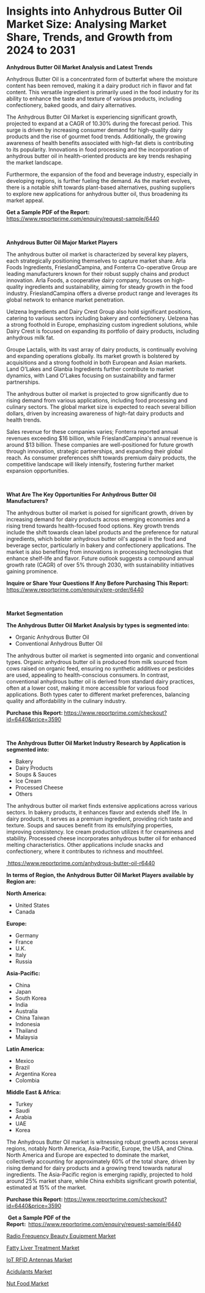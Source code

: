 <p><h1>Insights into Anhydrous Butter Oil Market Size: Analysing Market Share, Trends, and Growth from 2024 to 2031</h1></p><p><strong>Anhydrous Butter Oil Market Analysis and Latest Trends</strong></p>
<p><p>Anhydrous Butter Oil is a concentrated form of butterfat where the moisture content has been removed, making it a dairy product rich in flavor and fat content. This versatile ingredient is primarily used in the food industry for its ability to enhance the taste and texture of various products, including confectionery, baked goods, and dairy alternatives. </p><p>The Anhydrous Butter Oil Market is experiencing significant growth, projected to expand at a CAGR of 10.30% during the forecast period. This surge is driven by increasing consumer demand for high-quality dairy products and the rise of gourmet food trends. Additionally, the growing awareness of health benefits associated with high-fat diets is contributing to its popularity. Innovations in food processing and the incorporation of anhydrous butter oil in health-oriented products are key trends reshaping the market landscape. </p><p>Furthermore, the expansion of the food and beverage industry, especially in developing regions, is further fueling the demand. As the market evolves, there is a notable shift towards plant-based alternatives, pushing suppliers to explore new applications for anhydrous butter oil, thus broadening its market appeal.</p></p>
<p><strong>Get a Sample PDF of the Report:&nbsp;</strong> <a href="https://www.reportprime.com/enquiry/request-sample/6440">https://www.reportprime.com/enquiry/request-sample/6440</a></p>
<p>&nbsp;</p>
<p><strong>Anhydrous Butter Oil Major Market Players</strong></p>
<p><p>The anhydrous butter oil market is characterized by several key players, each strategically positioning themselves to capture market share. Arla Foods Ingredients, FrieslandCampina, and Fonterra Co-operative Group are leading manufacturers known for their robust supply chains and product innovation. Arla Foods, a cooperative dairy company, focuses on high-quality ingredients and sustainability, aiming for steady growth in the food industry. FrieslandCampina offers a diverse product range and leverages its global network to enhance market penetration.</p><p>Uelzena Ingredients and Dairy Crest Group also hold significant positions, catering to various sectors including bakery and confectionery. Uelzena has a strong foothold in Europe, emphasizing custom ingredient solutions, while Dairy Crest is focused on expanding its portfolio of dairy products, including anhydrous milk fat.</p><p>Groupe Lactalis, with its vast array of dairy products, is continually evolving and expanding operations globally. Its market growth is bolstered by acquisitions and a strong foothold in both European and Asian markets. Land O'Lakes and Glanbia Ingredients further contribute to market dynamics, with Land O'Lakes focusing on sustainability and farmer partnerships.</p><p>The anhydrous butter oil market is projected to grow significantly due to rising demand from various applications, including food processing and culinary sectors. The global market size is expected to reach several billion dollars, driven by increasing awareness of high-fat dairy products and health trends.</p><p>Sales revenue for these companies varies; Fonterra reported annual revenues exceeding $16 billion, while FrieslandCampina's annual revenue is around $13 billion. These companies are well-positioned for future growth through innovation, strategic partnerships, and expanding their global reach. As consumer preferences shift towards premium dairy products, the competitive landscape will likely intensify, fostering further market expansion opportunities.</p></p>
<p>&nbsp;</p>
<p><strong>What Are The Key Opportunities For Anhydrous Butter Oil Manufacturers?</strong></p>
<p><p>The anhydrous butter oil market is poised for significant growth, driven by increasing demand for dairy products across emerging economies and a rising trend towards health-focused food options. Key growth trends include the shift towards clean label products and the preference for natural ingredients, which bolster anhydrous butter oil's appeal in the food and beverage sector, particularly in bakery and confectionery applications. The market is also benefiting from innovations in processing technologies that enhance shelf-life and flavor. Future outlook suggests a compound annual growth rate (CAGR) of over 5% through 2030, with sustainability initiatives gaining prominence.</p></p>
<p><strong>Inquire or Share Your Questions If Any Before Purchasing This Report:</strong> <a href="https://www.reportprime.com/enquiry/pre-order/6440">https://www.reportprime.com/enquiry/pre-order/6440</a></p>
<p>&nbsp;</p>
<p><strong>Market Segmentation</strong></p>
<p><strong>The Anhydrous Butter Oil Market Analysis by types is segmented into:</strong></p>
<p><ul><li>Organic Anhydrous Butter Oil</li><li>Conventional Anhydrous Butter Oil</li></ul></p>
<p><p>The anhydrous butter oil market is segmented into organic and conventional types. Organic anhydrous butter oil is produced from milk sourced from cows raised on organic feed, ensuring no synthetic additives or pesticides are used, appealing to health-conscious consumers. In contrast, conventional anhydrous butter oil is derived from standard dairy practices, often at a lower cost, making it more accessible for various food applications. Both types cater to different market preferences, balancing quality and affordability in the culinary industry.</p></p>
<p><strong>Purchase this Report:&nbsp;</strong><a href="https://www.reportprime.com/checkout?id=6440&price=3590">https://www.reportprime.com/checkout?id=6440&price=3590</a></p>
<p>&nbsp;</p>
<p><strong>The Anhydrous Butter Oil Market Industry Research by Application is segmented into:</strong></p>
<p><ul><li>Bakery</li><li>Dairy Products</li><li>Soups & Sauces</li><li>Ice Cream</li><li>Processed Cheese</li><li>Others</li></ul></p>
<p><p>The anhydrous butter oil market finds extensive applications across various sectors. In bakery products, it enhances flavor and extends shelf life. In dairy products, it serves as a premium ingredient, providing rich taste and texture. Soups and sauces benefit from its emulsifying properties, improving consistency. Ice cream production utilizes it for creaminess and stability. Processed cheese incorporates anhydrous butter oil for enhanced melting characteristics. Other applications include snacks and confectionery, where it contributes to richness and mouthfeel.</p></p>
<p><a href="https://www.reportprime.com/anhydrous-butter-oil-r6440">&nbsp;https://www.reportprime.com/anhydrous-butter-oil-r6440</a></p>
<p><strong>In terms of Region, the Anhydrous Butter Oil Market Players available by Region are:</strong></p>
<p>
    <p> <strong> North America: </strong>
        <ul>
            <li>United States</li>
            <li>Canada</li>
        </ul>
        </p> 
    <p> <strong> Europe: </strong>
        <ul>
            <li>Germany</li>
            <li>France</li>
            <li>U.K.</li>
            <li>Italy</li>
            <li>Russia</li>
        </ul>
        </p> 
    <p> <strong> Asia-Pacific: </strong>
        <ul>
            <li>China</li>
            <li>Japan</li>
            <li>South Korea</li>
            <li>India</li>
            <li>Australia</li>
            <li>China Taiwan</li>
            <li>Indonesia</li>
            <li>Thailand</li>
            <li>Malaysia</li>
        </ul>
        </p> 
    <p> <strong> Latin America: </strong>
        <ul>
            <li>Mexico</li>
            <li>Brazil</li>
            <li>Argentina Korea</li>
            <li>Colombia</li>
        </ul>
        </p> 
    <p> <strong> Middle East & Africa: </strong>
        <ul>
            <li>Turkey</li>
            <li>Saudi</li>
            <li>Arabia</li>
            <li>UAE</li>
            <li>Korea</li>
        </ul>
    </p>
    </p>
<p><p>The Anhydrous Butter Oil market is witnessing robust growth across several regions, notably North America, Asia-Pacific, Europe, the USA, and China. North America and Europe are expected to dominate the market, collectively accounting for approximately 60% of the total share, driven by rising demand for dairy products and a growing trend towards natural ingredients. The Asia-Pacific region is emerging rapidly, projected to hold around 25% market share, while China exhibits significant growth potential, estimated at 15% of the market.</p></p>
<p><strong>Purchase this Report: </strong><a href="https://www.reportprime.com/checkout?id=6440&price=3590">https://www.reportprime.com/checkout?id=6440&price=3590</a></p>
<p>&nbsp;<strong>Get a Sample PDF of the Report:&nbsp;&nbsp;</strong><a href="https://www.reportprime.com/enquiry/request-sample/6440">https://www.reportprime.com/enquiry/request-sample/6440</a></p>
<p><strong></strong></p>
<p><p><a href="https://www.linkedin.com/pulse/radio-frequency-beauty-equipment-market-analysis-report-global-ve9de?trackingId=dMWj9894TxK%2Bdxd6ZjwLBg%3D%3D">Radio Frequency Beauty Equipment Market</a></p><p><a href="https://medium.com/@richard.james09789/global-fatty-liver-treatment-market-size-is-expected-to-experience-a-cagr-of-6-6-33548a216b9d">Fatty Liver Treatment Market</a></p><p><a href="https://issuu.com/reportprime-2/docs/iot-rfid-antennas-market-size-2030._dbad8d4b5e6062">IoT RFID Antennas Market</a></p><p><a href="https://www.linkedin.com/pulse/acidulants-market-industry-trends-forecast-period-from-yksje?trackingId=Z8om0HfcR7C4oFWLNaUC7w%3D%3D">Acidulants Market</a></p><p><a href="https://github.com/PeterParrish5/Market-Research-Report-List-6/blob/main/nut-food-market.md">Nut Food Market</a></p></p>
